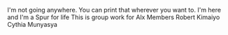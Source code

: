 I'm not going anywhere. You can print that wherever you want to. I'm here and I'm a Spur for life
This is group work for Alx
Members
Robert Kimaiyo
Cythia Munyasya

